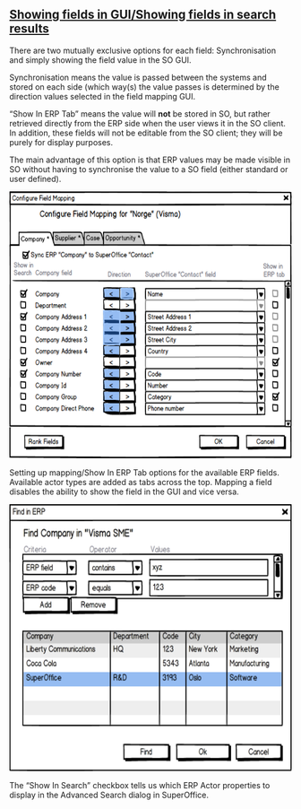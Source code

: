 <properties date="2016-05-10"
SortOrder="7"
/>

[Showing fields in GUI/Showing fields in search results]()
-----------------------------------------------------------------------

There are two mutually exclusive options for each field: Synchronisation and simply showing the field value in the SO GUI.

Synchronisation means the value is passed between the systems and stored on each side (which way(s) the value passes is determined by the direction values selected in the field mapping GUI.

“Show In ERP Tab” means the value will **not** be stored in SO, but rather retrieved directly from the ERP side when the user views it in the SO client. In addition, these fields will not be editable from the SO client; they will be purely for display purposes.

The main advantage of this option is that ERP values may be made visible in SO without having to synchronise the value to a SO field (either standard or user defined).

 

<img src="../Erp%20Sync%20Connector%20Interface_files/image007.png" id="Picture 4" width="627" height="476" />

Setting up mapping/Show In ERP Tab options for the available ERP fields. Available actor types are added as tabs across the top. Mapping a field disables the ability to show the field in the GUI and vice versa.

 

<img src="../Erp%20Sync%20Connector%20Interface_files/image002.png" id="Picture 4" width="627" height="476" />

The “Show In Search” checkbox tells us which ERP Actor properties to display in the Advanced Search dialog in SuperOffice.
 
